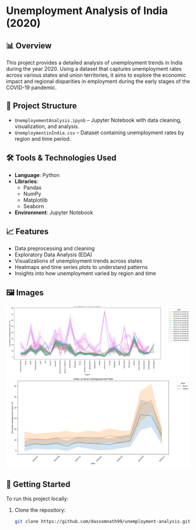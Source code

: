# Unemployment Analysis of India (2020)

## 📊 Overview

This project provides a detailed analysis of unemployment trends in India during the year 2020. Using a dataset that captures unemployment rates across various states and union territories, it aims to explore the economic impact and regional disparities in employment during the early stages of the COVID-19 pandemic.

## 📁 Project Structure

- `UnemployementAnalysis.ipynb` – Jupyter Notebook with data cleaning, visualization, and analysis.
- `UnemploymentinIndia.csv` – Dataset containing unemployment rates by region and time period.

## 🛠️ Tools & Technologies Used

- **Language**: Python
- **Libraries**:
  - Pandas
  - NumPy
  - Matplotlib
  - Seaborn
- **Environment**: Jupyter Notebook

## 📈 Features

- Data preprocessing and cleaning
- Exploratory Data Analysis (EDA)
- Visualizations of unemployment trends across states
- Heatmaps and time series plots to understand patterns
- Insights into how unemployment varied by region and time

## 🖼️ Images

![Homepage Screenshot](screenshots/1.png)
![Homepage Screenshot](screenshots/2.png)

## 🚀 Getting Started

To run this project locally:

1. Clone the repository:
   ```bash
   git clone https://github.com/dassomnath99/unemployment-analysis.git
